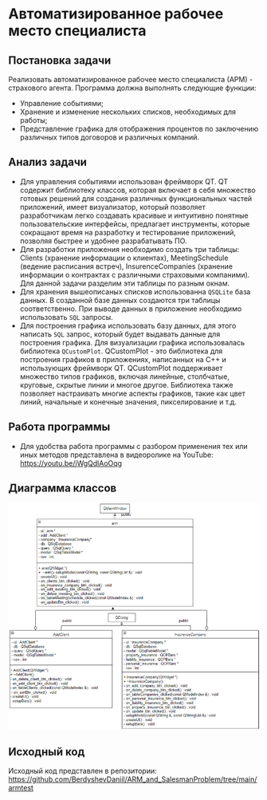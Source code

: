 # Автоматизированное рабочее место специалиста
## Постановка задачи
Реализовать автоматизированное рабочее место специалиста (АРМ) - страхового агента.
Программа должна выполнять следующие функции:
- Управление событиями;
- Хранение и изменение нескольких списков, необходимых для работы;
- Представление графика для отображения процентов по заключению различных типов договоров и различных компаний.

## Анализ задачи
- Для управления событиями использован фреймворк QT. QT содержит библиотеку классов, которая включает в себя множество готовых решений для создания различных функциональных частей приложений, имеет визуализатор, который позволяет разработчикам легко создавать красивые и интуитивно понятные пользовательские интерфейсы, предлагает инструменты, которые сокращают время на разработку и тестирование приложений, позволяя быстрее и удобнее разрабатывать ПО.
- Для разработки приложения необходимо создать три таблицы: Clients (хранение информации о клиентах), MeetingSchedule (ведение расписания встреч), InsurenceCompanies (хранение информации о контрактах с различными страховыми компаними). Для данной задачи разделим эти таблицы по разным окнам.
- Для хранения вышеописаных списков использованна ```QSQLite``` база данных. В созданной базе данных создаются три таблицы соответственно. При выводе данных в приложение необходимо использовать ```SQL``` запросы.
- Для построения графика использовать базу данных, для этого написать ```SQL``` запрос, который будет выдавать данные для построения графика. Для визуализации графика использовалась библиотека ```QCustomPlot```. QCustomPlot - это библиотека для построения графиков в приложениях, написанных на C++ и использующих фреймворк QT. QCustomPlot поддерживает множество типов графиков, включая линейные, столбчатые, круговые, скрытые линии и многое другое. Библиотека также позволяет настраивать многие аспекты графиков, такие как цвет линий, начальные и конечные значения, пикселирование и т.д.

## Работа программы
- Для удобства работа программы с разбором применения тех или иных методов представлена в видеоролике на YouTube: https://youtu.be/jWgQdlAoOqg

## Диаграмма классов
<img src="./АРМ.png">

## Исходный код
Исходный код представлен в репозитории: https://github.com/BerdyshevDaniil/ARM_and_SalesmanProblem/tree/main/armtest
